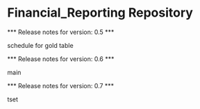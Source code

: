 # Financial_Reporting Repository

*** Release notes for version: 0.5 ***

schedule for gold table

*** Release notes for version: 0.6 ***

main

*** Release notes for version: 0.7 ***

tset